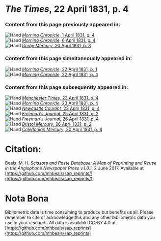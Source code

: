 # *The Times*, 22 April 1831, p. 4  
  
### Content from this page previously appeared in:  
![Hand](http://scissorsandpaste.net/wp-content/uploads/2017/06/smallhandpointer.png) [*Morning Chronicle*, 1 April 1831, p. 4](https://mhbeals.github.io/sap_html/Morning-Chronicle/Morning-Chronicle-1-April-1831-p-4)  
![Hand](http://scissorsandpaste.net/wp-content/uploads/2017/06/smallhandpointer.png) [*Morning Chronicle*, 6 April 1831, p. 4](https://mhbeals.github.io/sap_html/Morning-Chronicle/Morning-Chronicle-6-April-1831-p-4)  
![Hand](http://scissorsandpaste.net/wp-content/uploads/2017/06/smallhandpointer.png) [*Derby Mercury*, 20 April 1831, p. 3](https://mhbeals.github.io/sap_html/Derby-Mercury/Derby-Mercury-20-April-1831-p-3)  
  
### Content from this page simeltaneously appeared in:  
![Hand](http://scissorsandpaste.net/wp-content/uploads/2017/06/smallhandpointer.png) [*Morning Chronicle*, 22 April 1831, p. 1](https://mhbeals.github.io/sap_html/Morning-Chronicle/Morning-Chronicle-22-April-1831-p-1)  
![Hand](http://scissorsandpaste.net/wp-content/uploads/2017/06/smallhandpointer.png) [*Morning Chronicle*, 22 April 1831, p. 4](https://mhbeals.github.io/sap_html/Morning-Chronicle/Morning-Chronicle-22-April-1831-p-4)  
  
### Content from this page subsequently appeared in:  
![Hand](http://scissorsandpaste.net/wp-content/uploads/2017/06/smallhandpointer.png) [*Manchester Times*, 23 April 1831, p. 4](https://mhbeals.github.io/sap_html/Manchester-Times/Manchester-Times-23-April-1831-p-4)  
![Hand](http://scissorsandpaste.net/wp-content/uploads/2017/06/smallhandpointer.png) [*Morning Chronicle*, 23 April 1831, p. 4](https://mhbeals.github.io/sap_html/Morning-Chronicle/Morning-Chronicle-23-April-1831-p-4)  
![Hand](http://scissorsandpaste.net/wp-content/uploads/2017/06/smallhandpointer.png) [*Newcastle Courant*, 23 April 1831, p. 4](https://mhbeals.github.io/sap_html/Newcastle-Courant/Newcastle-Courant-23-April-1831-p-4)  
![Hand](http://scissorsandpaste.net/wp-content/uploads/2017/06/smallhandpointer.png) [*Freeman's Journal*, 25 April 1831, p. 2](https://mhbeals.github.io/sap_html/Freeman's-Journal/Freeman's-Journal-25-April-1831-p-2)  
![Hand](http://scissorsandpaste.net/wp-content/uploads/2017/06/smallhandpointer.png) [*Freeman's Journal*, 26 April 1831, p. 4](https://mhbeals.github.io/sap_html/Freeman's-Journal/Freeman's-Journal-26-April-1831-p-4)  
![Hand](http://scissorsandpaste.net/wp-content/uploads/2017/06/smallhandpointer.png) [*Bristol Mercury*, 26 April 1831, p. 2](https://mhbeals.github.io/sap_html/Bristol-Mercury/Bristol-Mercury-26-April-1831-p-2)  
![Hand](http://scissorsandpaste.net/wp-content/uploads/2017/06/smallhandpointer.png) [*Caledonian Mercury*, 30 April 1831, p. 4](https://mhbeals.github.io/sap_html/Caledonian-Mercury/Caledonian-Mercury-30-April-1831-p-4)  


# Citation: 

Beals. M. H. *Scissors and Paste Database: A Map of Reprinting and Reuse in the Anglophone Newspaper Press v.1.0.1.* 2 June 2017. Available at [https://github.com/mhbeals/sap_reprints/](https://github.com/mhbeals/sap_reprints/). 

# Nota Bona

Bibliometric data is time consuming to produce but benefits us all. Please remember to cite or acknowledge this and any other bibliometric data you use in your research. All data is available CC-BY 4.0 at [https://github.com/mhbeals/sap_reprints](https://github.com/mhbeals/sap_reprints)